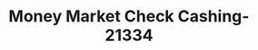 ---
f_zip-code: 95008
f_state-code: CA
title: Money Market Check Cashing-21334
f_phone: 408-371-4122
f_city-only: Campbell
f_address: 831 Union Avenue Campbell
f_location-unique-id: '21334'
slug: money-market-check-cashing-21334
updated-on: '2024-05-30T13:46:58.046Z'
created-on: '2024-05-30T13:36:59.803Z'
published-on: '2024-05-30T13:54:32.469Z'
f_city-state: cms/city/campbell-ca.md
f_company: cms/company/money-market-check-cashing.md
f_state: cms/state/california.md
layout: '[payday-loan].html'
tags: payday-loan
---